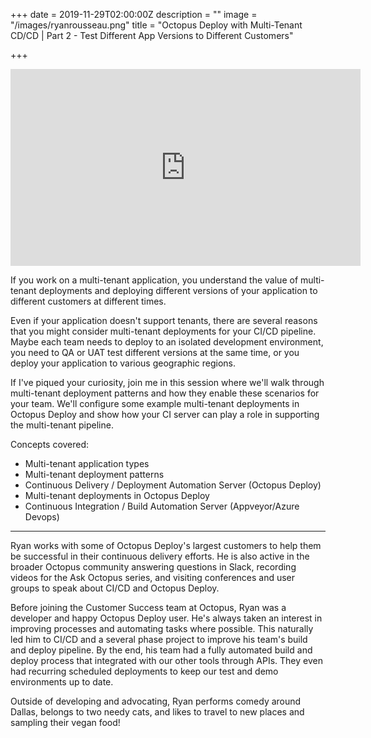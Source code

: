 +++
date = 2019-11-29T02:00:00Z
description = ""
image = "/images/ryanrousseau.png"
title = "Octopus Deploy with Multi-Tenant CD/CD | Part 2 - Test Different App Versions to Different Customers"

+++
<iframe width="560" height="315" src="https://www.youtube.com/embed/RRszDFgj_SM" frameborder="0" allow="accelerometer; autoplay; clipboard-write; encrypted-media; gyroscope; picture-in-picture" allowfullscreen></iframe>

If you work on a multi-tenant application, you understand the value of multi-tenant deployments and deploying different versions of your application to different customers at different times.

Even if your application doesn't support tenants, there are several reasons that you might consider multi-tenant deployments for your CI/CD pipeline. Maybe each team needs to deploy to an isolated development environment, you need to QA or UAT test different versions at the same time, or you deploy your application to various geographic regions.

If I've piqued your curiosity, join me in this session where we'll walk through multi-tenant deployment patterns and how they enable these scenarios for your team. We'll configure some example multi-tenant deployments in Octopus Deploy and show how your CI server can play a role in supporting the multi-tenant pipeline.

Concepts covered:

- Multi-tenant application types
- Multi-tenant deployment patterns
- Continuous Delivery / Deployment Automation Server (Octopus Deploy)
- Multi-tenant deployments in Octopus Deploy
- Continuous Integration / Build Automation Server (Appveyor/Azure Devops)

***

Ryan works with some of Octopus Deploy's largest customers to help them be successful in their continuous delivery efforts. He is also active in the broader Octopus community answering questions in Slack, recording videos for the Ask Octopus series, and visiting conferences and user groups to speak about CI/CD and Octopus Deploy.

Before joining the Customer Success team at Octopus, Ryan was a developer and happy Octopus Deploy user. He's always taken an interest in improving processes and automating tasks where possible. This naturally led him to CI/CD and a several phase project to improve his team's build and deploy pipeline. By the end, his team had a fully automated build and deploy process that integrated with our other tools through APIs. They even had recurring scheduled deployments to keep our test and demo environments up to date.

Outside of developing and advocating, Ryan performs comedy around Dallas, belongs to two needy cats, and likes to travel to new places and sampling their vegan food!